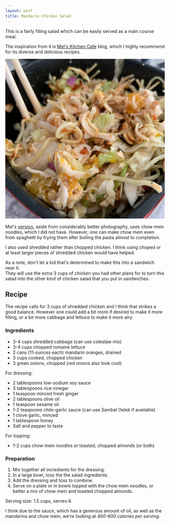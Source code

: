 ```yaml
---
layout: post
title: Mandarin Chicken Salad
---
```


This is a fairly filling salad which can be easily
served as a main course meal.

The inspiration from it is [Mel's Kitchen Cafe][mel]
blog, which I highly recommend for its diverse
and delicious recipes.

![Mandarin Chicken Salad](/assets/2018-mandarin_chicken_salad.jpg)

Mel's [version][mel], aside from considerably better photography,
uses chow mein noodles, which I did not have. However,
one can make chow mein even from spaghetti by frying them
after boiling the pasta almost to completion.

I also used shredded rather than chopped chicken.
I think using choped or at least larger pieces of shredded
chicken would have helped.

As a note, don't let a kid that's determined
to make this into a sandwich near it.  
They will use the extra 3 cups of chicken you had
other plans for to turn this salad into the other
kind of chicken salad that you put in sandwiches.

## Recipe

The recipe calls for 3 cups of shredded chicken and
I think that strikes a good balance. However one
could add a bit more if desired to make it more
filling, or a bit more cabbage and lettuce to make it
more airy.

### Ingredients

- 3-4 cups shredded cabbage (can use coleslaw mix)
- 3-4 cups chopped romaine lettuce
- 2 cans (11-ounces each) mandarin oranges, drained
- 3 cups cooked, chopped chicken
- 3 green onions, chopped (red onions also look cool)

For dressing:

- 2 tablespoons low-sodium soy sauce
- 3 tablespoons rice vinegar
- 1 teaspoon minced fresh ginger
- 2 tablespoons olive oil
- 1 teaspoon sesame oil
- 1-2 teaspoons chile-garlic sauce (can use Sambal Oelek if available)
- 1 clove garlic, minced
- 1 tablespoon honey
- Salt and pepper to taste

For topping:

- 1-2 cups chow mein noodles or toasted, chopped almonds (or both)

### Preparation

1. Mix together all incredients for the dressing.
2. In a large bowl, toss the the salad ingredients.
3. Add the dressing and toss to combine.
4. Serve on a plate or in bowls topped with the chow mein
   noodles, or better a mix of chow mein and toasted chopped almonds.

Serving size: 1.5 cups, serves 6.

I think due to the sauce, which has a generous amount of oil,
as well as the mandarins and chow mein,
we're looking at *400-600 calories per serving*.

[mel]: https://www.melskitchencafe.com/mandarin-orange-chicken-salad/